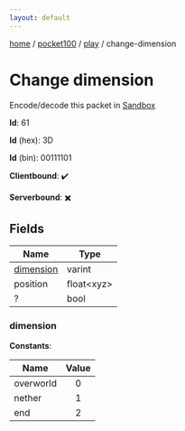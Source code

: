 ```yaml
---
layout: default
---
```


[home](/)  /  [pocket100](/protocol/pocket100)  /  [play](/protocol/pocket100/play)  /  change-dimension

# Change dimension

Encode/decode this packet in [Sandbox](../../../sandbox/pocket100#play.change_dimension)

**Id**: 61

**Id** (hex): 3D

**Id** (bin): 00111101

**Clientbound**: ✔️

**Serverbound**: ✖️

## Fields

Name | Type
---|---
[dimension](#dimension) | varint
position | float&lt;xyz&gt;
? | bool

### dimension

**Constants**:

Name | Value
---|:---:
overworld | 0
nether | 1
end | 2
